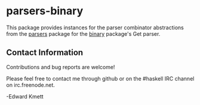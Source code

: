 # parsers-binary

This package provides instances for the parser combinator abstractions from the [parsers](https://github.com/ekmett/parsers) package for the [binary](https://hackage.haskell.org/package/binary) package's Get parser.

## Contact Information

Contributions and bug reports are welcome!

Please feel free to contact me through github or on the #haskell IRC channel on irc.freenode.net.

-Edward Kmett